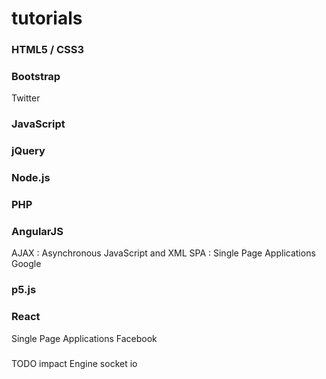 # tutorials


### HTML5 / CSS3
### Bootstrap
  Twitter

### JavaScript
### jQuery

### Node.js
### PHP

### AngularJS
  AJAX : Asynchronous JavaScript and XML
  SPA  : Single Page Applications
  Google

### p5.js


### React
  Single Page Applications
  Facebook
  
  




###
TODO
impact Engine
socket io


